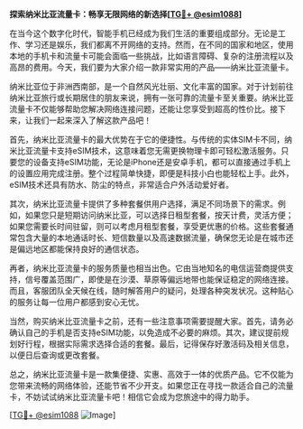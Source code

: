 **探索纳米比亚流量卡：畅享无限网络的新选择[[TG💪+ @esim1088](https://t.me/s/esim1088)]**

在当今这个数字化时代，智能手机已经成为我们生活的重要组成部分。无论是工作、学习还是娱乐，我们都离不开网络的支持。然而，在不同的国家和地区，使用本地的手机卡和流量卡可能会面临一些挑战，比如语言障碍、复杂的注册流程以及高昂的费用。今天，我们要为大家介绍一款非常实用的产品——纳米比亚流量卡。

纳米比亚位于非洲西南部，是一个自然风光壮丽、文化丰富的国家。对于计划前往纳米比亚旅行或长期居住的朋友来说，拥有一张可靠的流量卡至关重要。纳米比亚流量卡不仅能够帮助您解决网络连接问题，还能让您享受到超高的性价比。接下来，让我们一起来深入了解这款产品吧！

首先，纳米比亚流量卡的最大优势在于它的便捷性。与传统的实体SIM卡不同，纳米比亚流量卡支持eSIM技术，这意味着您无需更换物理卡即可轻松激活服务。只要您的设备支持eSIM功能，无论是iPhone还是安卓手机，都可以直接通过手机上的设置应用完成注册。整个过程简单快捷，即便是科技小白也能轻松上手。此外，eSIM技术还具有防水、防尘的特点，非常适合户外活动爱好者。

其次，纳米比亚流量卡提供了多种套餐供用户选择，满足不同场景下的需求。例如，如果您只是短期访问纳米比亚，可以选择日租型套餐，按天计费，灵活方便；如果您需要长时间驻留，则可以考虑月租型套餐，享受更优惠的价格。这些套餐通常包含大量的本地通话时长、短信数量以及高速数据流量，确保您无论是在城市还是偏远地区都能保持良好的通信状态。

再者，纳米比亚流量卡的服务质量也相当出色。它由当地知名的电信运营商提供支持，信号覆盖范围广，即使是在沙漠、草原等偏远地带也能保证稳定的网络连接。而且，客服团队全天候在线，随时解答用户的疑问，处理各种突发状况。这种贴心的服务让每一位用户都感到安心无忧。

当然，购买纳米比亚流量卡之前，还有一些注意事项需要提醒大家。首先，请务必确认自己的手机是否支持eSIM功能，以免造成不必要的麻烦。其次，建议提前规划好行程，根据实际需求选择合适的套餐。最后，记得保存好激活码及相关信息，以便日后查询或更改套餐。

总之，纳米比亚流量卡是一款集便捷、实惠、高效于一体的优质产品。它不仅能为您带来流畅的网络体验，还能节省不少开支。如果您正在寻找一款适合自己的流量卡，不妨试试纳米比亚流量卡吧！相信它会成为您旅途中的得力助手。

[[TG💪+ @esim1088](https://t.me/s/esim1088) ![Image](https://i.postimg.cc/4NQfJmqS/Snipaste-2025-05-13-00-14-12.png)]